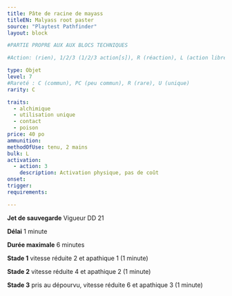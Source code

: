 ```yaml
---
title: Pâte de racine de mayass
titleEN: Malyass root paster
source: "Playtest Pathfinder"
layout: block

#PARTIE PROPRE AUX AUX BLOCS TECHNIQUES

#Action: (rien), 1/2/3 (1/2/3 action[s]), R (réaction), L (action libre)

type: Objet
level: 7
#Rareté : C (commun), PC (peu commun), R (rare), U (unique)
rarity: C

traits:
  - alchimique
  - utilisation unique
  - contact
  - poison
price: 40 po
ammunition:
methodOfUse: tenu, 2 mains
bulk: L
activation: 
  - action: 3
    description: Activation physique, pas de coût
onset: 
trigger:
requirements:

---
```


**Jet de sauvegarde** Vigueur DD 21

**Délai** 1 minute

**Durée maximale** 6 minutes

**Stade 1** vitesse réduite 2 et apathique 1 (1 minute)

**Stade 2** vitesse réduite 4 et apathique 2 (1 minute)

**Stade 3** pris au dépourvu, vitesse réduite 6 et apathique 3 (1 minute)